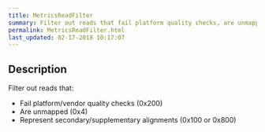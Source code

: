 ```yaml
---
title: MetricsReadFilter
summary: Filter out reads that fail platform quality checks, are unmapped and represent secondary/supplementary alignments
permalink: MetricsReadFilter.html
last_updated: 02-17-2018 10:17:07
---
```


## Description

Filter out reads that:

 <ul>
     <li>Fail platform/vendor quality checks (0x200)</li>
     <li>Are unmapped (0x4)</li>
     <li>Represent secondary/supplementary alignments (0x100 or 0x800)</li>
 </ul>

